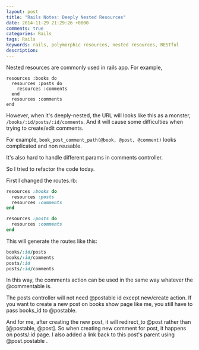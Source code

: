 ```yaml
---
layout: post
title: "Rails Notes: Deeply Nested Resources"
date: 2014-11-29 21:29:26 +0800
comments: true
categories: Rails
tags: Rails
keywords: rails, polymorphic resources, nested resources, RESTful 
description: 
---
```

Nested resources are commonly used in rails app. For example,

```
resources :books do
  resources :posts do
   	resources :comments
  end
  resources :comments
end
```

However, when it's deeply-nested, the URL will looks like this as a monster, `/books/:id/posts/:id/comments`. And it will cause some difficulties when trying to create/edit comments. 

<!-- more -->

For example, `book_post_comment_path(@book, @post, @comment)` looks complicated and non reusable.

It's also hard to handle different params in comments controller.

So I tried to refactor the code today.

First I changed the routes.rb:

```ruby
resources :books do
  resources :posts
  resources :comments
end

resources :posts do 
  resources :comments
end
```

This will generate the routes like this:

```ruby
books/:id/posts
books/:id/comments
posts/:id
posts/:id/comments
```

In this way, the comments action can be used in the same way whatever the @commentable is. 

The posts controller will not need @postable id except new/create action. If you want to create a new post on books show page like me, you still have to pass books_id to @postable. 

And for me, after creating the new post, it will redirect_to @post rather than [@postable, @post]. So when creating new comment for post, it happens on posts/:id page. I also added a link back to this post's parent using @post.postable .


